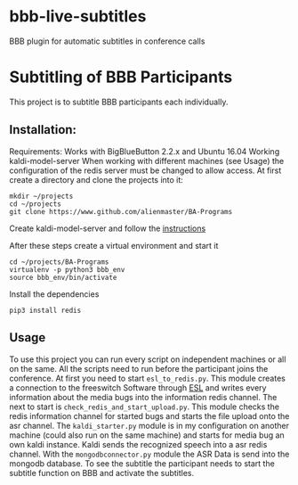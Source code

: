 # bbb-live-subtitles
BBB plugin for automatic subtitles in conference calls

# Subtitling of BBB Participants
This project is to subtitle BBB participants each individually.

## Installation:
Requirements:
Works with BigBlueButton 2.2.x and Ubuntu 16.04
Working kaldi-model-server
When working with different machines (see Usage) the configuration of the redis server must be changed to allow access.
At first create a directory and clone the projects into it:
```Shell
mkdir ~/projects
cd ~/projects
git clone https://www.github.com/alienmaster/BA-Programs
```
Create kaldi-model-server and follow the [instructions](https://github.com/uhh-lt/kaldi-model-server#installation)

After these steps create a virtual environment and start it
```Shell
cd ~/projects/BA-Programs
virtualenv -p python3 bbb_env
source bbb_env/bin/activate
```
Install the dependencies
```Shell
pip3 install redis
```

## Usage
To use this project you can run every script on independent machines or all on the same.
All the scripts need to run before the participant joins the conference.
At first you need to start `esl_to_redis.py`. This module creates a connection to the freeswitch Software through [ESL](https://freeswitch.org/confluence/display/FREESWITCH/Event+Socket+Library) and writes every information about the media bugs into the information redis channel.
The next to start is `check_redis_and_start_upload.py`. This module checks the redis information channel for started bugs and starts the file upload onto the asr channel.
The `kaldi_starter.py` module is in my configuration on another machine (could also run on the same machine) and starts for media bug an own kaldi instance. Kaldi sends the recognized speech into a asr redis channel.
With the `mongodbconnector.py` module the ASR Data is send into the mongodb database. To see the subtitle the participant needs to start the subtitle function on BBB and activate the subtitles.